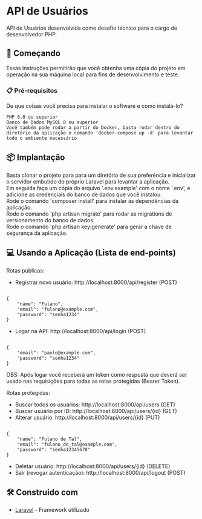 # API de Usuários

API de Usuários desenvolvida como desafio técnico para o cargo de desenvolvedor PHP.

## 🚀 Começando

Essas instruções permitirão que você obtenha uma cópia do projeto em operação na sua máquina local para fins de desenvolvimento e teste.

### 📋 Pré-requisitos

De que coisas você precisa para instalar o software e como instalá-lo?

```
PHP 8.0 ou superior
Banco de Dados MySQL 8 ou superior
Você também pode rodar a partir do Docker, basta rodar dentro do diretório da aplicação o comando 'docker-compose up -d' para levantar todo o ambiente necessário
```

## 📦 Implantação

Basta clonar o projeto para para um diretório de sua preferência e inicializar o servidor embutido do próprio Laravel para levantar a aplicação. <br/>
Em seguida faça um cópia do arquivo '.env.example' com o nome '.env', e adicione as credenciais do banco de dados que você instalou. <br/>
Rode o comando 'composer install' para instalar as dependências da aplicação. <br/>
Rode o comando 'php artisan migrate' para rodar as migrations de versionamento do banco de dados. <br/>
Rode o comando 'php artisan key:generate' para gerar a chave de segurança da aplicação. <br/>

## 💻 Usando a Aplicação (Lista de end-points)

Rotas públicas:

- Registrar novo usuário: http://localhost:8000/api/register (POST) <br/>

```

{
    "name": "Fulano",
    "email": "fulano@example.com",
    "password": "senha1234"
}

```

- Logar na API: http://localhost:8000/api/login (POST)

```

{
    "email": "paulo@example.com",
    "password": "senha1234"
}

```

OBS: Após logar você receberá um token como resposta que deverá ser usado nas requisições para todas as rotas protegidas (Bearer Token).

Rotas protegidas:

- Buscar todos os usuários: http://localhost:8000/api/users (GET)
- Buscar usuário por ID: http://localhost:8000/api/users/{id} (GET)
- Alterar usuário: http://localhost:8000/api/users/{id} (PUT)

```

{
    "name": "Fulano de Tal",
    "email": "fulano_de_tal@example.com",
    "password": "senha12345678"
}

```

- Deletar usuário: http://localhost:8000/api/users/{id} (DELETE)
- Sair (revogar autenticação): http://localhost:8000/api/logout (POST)

## 🛠️ Construído com

* [Laravel](https://laravel.com/) - Framework utilizado
